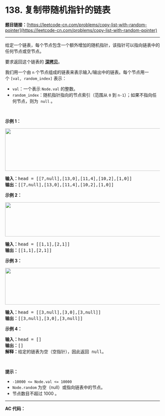 # 138. 复制带随机指针的链表

**题目链接：**[https://leetcode-cn.com/problems/copy-list-with-random-pointer](https://leetcode-cn.com/problems/copy-list-with-random-pointer)

---

<div class="content__1Y2H">
 <div class="notranslate">
  <p>给定一个链表，每个节点包含一个额外增加的随机指针，该指针可以指向链表中的任何节点或空节点。</p> 
  <p>要求返回这个链表的&nbsp;<strong><a href="https://baike.baidu.com/item/深拷贝/22785317?fr=aladdin">深拷贝</a></strong>。&nbsp;</p> 
  <p>我们用一个由&nbsp;<code>n</code>&nbsp;个节点组成的链表来表示输入/输出中的链表。每个节点用一个&nbsp;<code>[val, random_index]</code>&nbsp;表示：</p> 
  <ul> 
   <li><code>val</code>：一个表示&nbsp;<code>Node.val</code>&nbsp;的整数。</li> 
   <li><code>random_index</code>：随机指针指向的节点索引（范围从&nbsp;<code>0</code>&nbsp;到&nbsp;<code>n-1</code>）；如果不指向任何节点，则为&nbsp;&nbsp;<code>null</code>&nbsp;。</li> 
  </ul> 
  <p>&nbsp;</p> 
  <p><strong>示例 1：</strong></p> 
  <p><img style="height: 138px; width: 680px;" src="/aliyun-lc-upload/uploads/2020/01/09/e1.png" alt=""></p> 
  <pre class="language-text"><strong>输入：</strong>head = [[7,null],[13,0],[11,4],[10,2],[1,0]]
<strong>输出：</strong>[[7,null],[13,0],[11,4],[10,2],[1,0]]
</pre> 
  <p><strong>示例 2：</strong></p> 
  <p><img style="height: 111px; width: 680px;" src="/aliyun-lc-upload/uploads/2020/01/09/e2.png" alt=""></p> 
  <pre class="language-text"><strong>输入：</strong>head = [[1,1],[2,1]]
<strong>输出：</strong>[[1,1],[2,1]]
</pre> 
  <p><strong>示例 3：</strong></p> 
  <p><strong><img style="height: 119px; width: 680px;" src="/aliyun-lc-upload/uploads/2020/01/09/e3.png" alt=""></strong></p> 
  <pre class="language-text"><strong>输入：</strong>head = [[3,null],[3,0],[3,null]]
<strong>输出：</strong>[[3,null],[3,0],[3,null]]
</pre> 
  <p><strong>示例 4：</strong></p> 
  <pre class="language-text"><strong>输入：</strong>head = []
<strong>输出：</strong>[]
<strong>解释：</strong>给定的链表为空（空指针），因此返回 null。
</pre> 
  <p>&nbsp;</p> 
  <p><strong>提示：</strong></p> 
  <ul> 
   <li><code>-10000 &lt;= Node.val &lt;= 10000</code></li> 
   <li><code>Node.random</code>&nbsp;为空（null）或指向链表中的节点。</li> 
   <li>节点数目不超过 1000 。</li> 
  </ul> 
 </div>
</div>

---

**AC 代码：**

```java

```